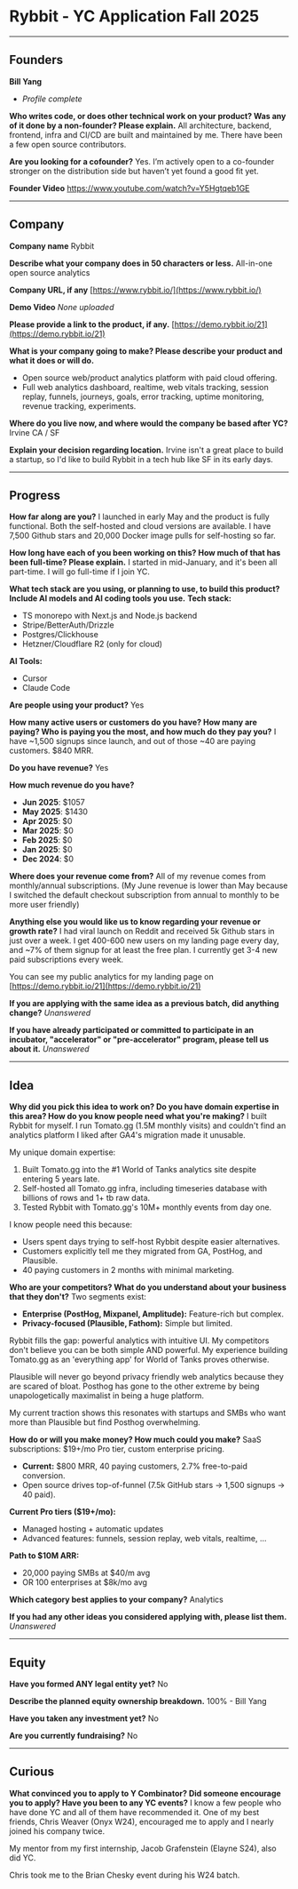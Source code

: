 # Rybbit - YC Application Fall 2025

---

## Founders

**Bill Yang**
- _Profile complete_

**Who writes code, or does other technical work on your product? Was any of it done by a non-founder? Please explain.**
All architecture, backend, frontend, infra and CI/CD are built and maintained by me. There have been a few open source contributors.

**Are you looking for a cofounder?**
Yes. I’m actively open to a co-founder stronger on the distribution side but haven’t yet found a good fit yet.

**Founder Video**
https://www.youtube.com/watch?v=Y5Hgtqeb1GE

---

## Company

**Company name**
Rybbit

**Describe what your company does in 50 characters or less.**
All-in-one open source analytics

**Company URL, if any**
[https://www.rybbit.io/](https://www.rybbit.io/)

**Demo Video**
_None uploaded_

**Please provide a link to the product, if any.**
[https://demo.rybbit.io/21](https://demo.rybbit.io/21)

**What is your company going to make? Please describe your product and what it does or will do.**
- Open source web/product analytics platform with paid cloud offering.
- Full web analytics dashboard, realtime, web vitals tracking, session replay, funnels, journeys, goals, error tracking, uptime monitoring, revenue tracking, experiments.

**Where do you live now, and where would the company be based after YC?**
Irvine CA / SF

**Explain your decision regarding location.**
Irvine isn't a great place to build a startup, so I'd like to build Rybbit in a tech hub like SF in its early days.

---

## Progress

**How far along are you?**
I launched in early May and the product is fully functional. Both the self-hosted and cloud versions are available. I have 7,500 Github stars and 20,000 Docker image pulls for self-hosting so far.

**How long have each of you been working on this? How much of that has been full-time? Please explain.**
I started in mid-January, and it's been all part-time. I will go full-time if I join YC.

**What tech stack are you using, or planning to use, to build this product? Include AI models and AI coding tools you use.**
**Tech stack:**
- TS monorepo with Next.js and Node.js backend
- Stripe/BetterAuth/Drizzle
- Postgres/Clickhouse
- Hetzner/Cloudflare R2 (only for cloud)

**AI Tools:**
- Cursor
- Claude Code

**Are people using your product?**
Yes

**How many active users or customers do you have? How many are paying? Who is paying you the most, and how much do they pay you?**
I have ~1,500 signups since launch, and out of those ~40 are paying customers. $840 MRR.

**Do you have revenue?**
Yes

**How much revenue do you have?**
- **Jun 2025**: $1057
- **May 2025**: $1430
- **Apr 2025**: $0
- **Mar 2025**: $0
- **Feb 2025**: $0
- **Jan 2025**: $0
- **Dec 2024**: $0

**Where does your revenue come from?**
All of my revenue comes from monthly/annual subscriptions.
(My June revenue is lower than May because I switched the default checkout subscription from annual to monthly to be more user friendly)

**Anything else you would like us to know regarding your revenue or growth rate?**
I had viral launch on Reddit and received 5k Github stars in just over a week. I get 400-600 new users on my landing page every day, and ~7% of them signup for at least the free plan. I currently get 3-4 new paid subscriptions every week.

You can see my public analytics for my landing page on [https://demo.rybbit.io/21](https://demo.rybbit.io/21)

**If you are applying with the same idea as a previous batch, did anything change?**
_Unanswered_

**If you have already participated or committed to participate in an incubator, "accelerator" or "pre-accelerator" program, please tell us about it.**
_Unanswered_

---

## Idea

**Why did you pick this idea to work on? Do you have domain expertise in this area? How do you know people need what you're making?**
I built Rybbit for myself. I run Tomato.gg (1.5M monthly visits) and couldn't find an analytics platform I liked after GA4's migration made it unusable.

My unique domain expertise:
1.  Built Tomato.gg into the #1 World of Tanks analytics site despite entering 5 years late.
2.  Self-hosted all Tomato.gg infra, including timeseries database with billions of rows and 1+ tb raw data.
3.  Tested Rybbit with Tomato.gg's 10M+ monthly events from day one.

I know people need this because:
-   Users spent days trying to self-host Rybbit despite easier alternatives.
-   Customers explicitly tell me they migrated from GA, PostHog, and Plausible.
-   40 paying customers in 2 months with minimal marketing.

**Who are your competitors? What do you understand about your business that they don't?**
Two segments exist:
-   **Enterprise (PostHog, Mixpanel, Amplitude):** Feature-rich but complex.
-   **Privacy-focused (Plausible, Fathom):** Simple but limited.

Rybbit fills the gap: powerful analytics with intuitive UI. My competitors don't believe you can be both simple AND powerful. My experience building Tomato.gg as an 'everything app' for World of Tanks proves otherwise.

Plausible will never go beyond privacy friendly web analytics because they are scared of bloat. Posthog has gone to the other extreme by being unapologetically maximalist in being a huge platform.

My current traction shows this resonates with startups and SMBs who want more than Plausible but find Posthog overwhelming.

**How do or will you make money? How much could you make?**
SaaS subscriptions: $19+/mo Pro tier, custom enterprise pricing.
-   **Current:** $800 MRR, 40 paying customers, 2.7% free-to-paid conversion.
-   Open source drives top-of-funnel (7.5k GitHub stars → 1,500 signups → 40 paid).

**Current Pro tiers ($19+/mo):**
-   Managed hosting + automatic updates
-   Advanced features: funnels, session replay, web vitals, realtime, ...

**Path to $10M ARR:**
-   20,000 paying SMBs at $40/m avg
-   OR 100 enterprises at $8k/mo avg

**Which category best applies to your company?**
Analytics

**If you had any other ideas you considered applying with, please list them.**
_Unanswered_

---

## Equity

**Have you formed ANY legal entity yet?**
No

**Describe the planned equity ownership breakdown.**
100% - Bill Yang

**Have you taken any investment yet?**
No

**Are you currently fundraising?**
No

---

## Curious

**What convinced you to apply to Y Combinator? Did someone encourage you to apply? Have you been to any YC events?**
I know a few people who have done YC and all of them have recommended it. One of my best friends, Chris Weaver (Onyx W24), encouraged me to apply and I nearly joined his company twice.

My mentor from my first internship, Jacob Grafenstein (Elayne S24), also did YC.

Chris took me to the Brian Chesky event during his W24 batch.
